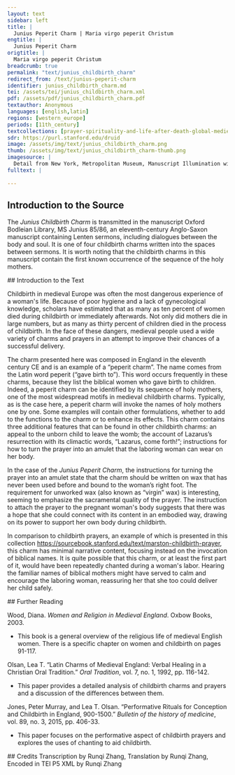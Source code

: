 ```yaml
---
layout: text
sidebar: left
title: |
  Junius Peperit Charm | Maria virgo peperit Christum
engtitle: |
  Junius Peperit Charm
origtitle: |
  Maria virgo peperit Christum
breadcrumb: true
permalink: "text/junius_childbirth_charm"
redirect_from: /text/junius-peperit-charm
identifier: junius_childbirth_charm.md
tei: /assets/tei/junius_childbirth_charm.xml
pdf: /assets/pdf/junius_childbirth_charm.pdf
textauthor: Anonymous
languages: [english,latin]
regions: [western_europe]
periods: [11th_century]
textcollections: [prayer-spirituality-and-life-after-death-global-medieval-perspectives]
sdr: https://purl.stanford.edu/druid 
image: /assets/img/text/junius_childbirth_charm.png
thumb: /assets/img/text/junius_childbirth_charm-thumb.png
imagesource: |
  Detail from New York, Metropolitan Museum, Manuscript Illumination with the Birth of the Virgin in an Initial G, from a Gradual [Public Domain]
fulltext: |
  
--- 
```

## Introduction to the Source 
<p>The <em>Junius Childbirth Charm</em> is transmitted in the manuscript Oxford Bodleian Library, MS Junius 85/86, an eleventh-century Anglo-Saxon manuscript containing Lenten sermons, including dialogues between the body and soul. It is one of four childbirth charms written into the spaces between sermons. It is worth noting that the childbirth charms in this manuscript contain the first known occurrence of the sequence of the holy mothers.</p>
## Introduction to the Text 
<p>Childbirth in medieval Europe was often the most dangerous experience of a woman's life. Because of poor hygiene and a lack of gynecological knowledge, scholars have estimated that as many as ten percent of women died during childbirth or immediately afterwards. Not only did mothers die in large numbers, but as many as thirty percent of children died in the process of childbirth. In the face of these dangers, medieval people used a wide variety of charms and prayers in an attempt to improve their chances of a successful delivery.</p> <p>The charm presented here was composed in England in the eleventh century CE and is an example of a “peperit charm”. The name comes from the Latin word peperit (“gave birth to”). This word occurs frequently in these charms, because they list the biblical women who gave birth to children. Indeed, a peperit charm can be identified by its sequence of holy mothers, one of the most widespread motifs in medieval childbirth charms. Typically, as is the case here, a peperit charm will invoke the names of holy mothers one by one. Some examples will contain other formulations, whether to add to the functions to the charm or to enhance its effects. This charm contains three additional features that can be found in other childbirth charms: an appeal to the unborn child to leave the womb; the account of Lazarus’s resurrection with its climactic words, “Lazarus, come forth!”; instructions for how to turn the prayer into an amulet that the laboring woman can wear on her body.</p> <p>In the case of the <em>Junius Peperit Charm</em>, the instructions for turning the prayer into an amulet state that the charm should be written on wax that has never been used before and bound to the woman’s right foot. The requirement for unworked wax (also known as “virgin” wax) is interesting, seeming to emphasize the sacramental quality of the prayer. The instruction to attach the prayer to the pregnant woman's body suggests that there was a hope that she could connect with its content in an embodied way, drawing on its power to support her own body during childbirth.</p> <p>In comparison to childbirth prayers, an example of which is presented in this collection <a href="https://sourcebook.stanford.edu/text/marston-childbirth-prayer">https://sourcebook.stanford.edu/text/marston-childbirth-prayer</a>, this charm has minimal narrative content, focusing instead on the invocation of biblical names. It is quite possible that this charm, or at least the first part of it, would have been repeatedly chanted during a woman's labor. Hearing the familiar names of biblical mothers might have served to calm and encourage the laboring woman, reassuring her that she too could deliver her child safely.</p>
## Further Reading 
<p>Wood, Diana. <em>Women and Religion in Medieval England</em>. Oxbow Books, 2003.</p> <ul> <li>This book is a general overview of the religious life of medieval English women. There is a specific chapter on women and childbirth on pages 91-117.</li> </ul> <p>Olsan, Lea T. “Latin Charms of Medieval England: Verbal Healing in a Christian Oral Tradition.” <em>Oral Tradition</em>, vol. 7, no. 1, 1992, pp. 116-142.</p> <ul> <li>This paper provides a detailed analysis of childbirth charms and prayers and a discussion of the differences between them.</li> </ul> <p>Jones, Peter Murray, and Lea T. Olsan. “Performative Rituals for Conception and Childbirth in England, 900-1500.” <em>Bulletin of the history of medicine</em>, vol. 89, no. 3, 2015, pp. 406-33.</p> <ul> <li>This paper focuses on the performative aspect of childbirth prayers and explores the uses of chanting to aid childbirth.</li> </ul>
## Credits
Transcription by Runqi Zhang, Translation by Runqi Zhang, Encoded in TEI P5 XML by Runqi Zhang
